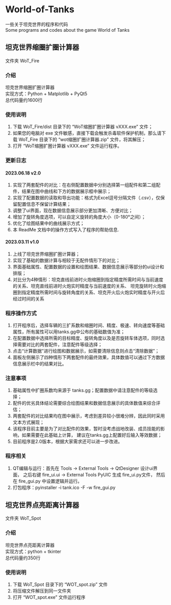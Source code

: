 
# World-of-Tanks

一些关于坦克世界的程序和代码 \
Some programs and codes about the game World of Tanks

## 坦克世界缩圈扩圈计算器

文件夹 WoT_Fire

### 介绍

坦克世界缩圈扩圈计算器 \
实现方式：Python + Matplotlib + PyQt5 \
总代码量约1600行

### 使用说明

1. 下载 WoT_Fire/dist 目录下的 “WoT缩圈扩圈计算器 vXXX.exe” 文件；
2. 如果您的电脑对 exe 文件敏感，直接下载会触发杀毒软件保护机制，那么请下载 WoT_Fire 目录下的 “wot缩圈扩圈计算器.zip” 文件，将其解压；
3. 打开 “WoT缩圈扩圈计算器 vXXX.exe” 文件运行程序。

### 更新日志

#### 2023.06.18 v2.0

1. 实现了两套配件的对比：在右侧配置数据中分别选择第一组配件和第二组配件，结果在图中曲线和下方的数据展示框中展示；
2. 实现了配置数据的读取和导出功能：格式为Excel逗号分隔文件（.csv），仅保留配置信息不保留计算结果；
3. 调整了ui界面，现在数据信息展示部分更加清晰、方便对比；
4. 增加了旋转角度选项，可以自定义旋转的角度大小（0-180°之间）；
5. 优化了绘图结果中的曲线展示方式；
6. 本 ReadMe 文档中的操作方式写入了程序的帮助信息.

#### 2023.03.11 v1.0

1. 上线了坦克世界缩圈扩圈计算器；
2. 实现了基础的数据计算与相较于无配件情形下的对比；
3. 界面基础属性、配置数据的设置和绘图结果、数据信息展示等部分的ui设计和排版；
4. 对比分为4种情形：坦克直线前进时火炮缩圈到指定精度所需时间与当前速度的关系、坦克直线前进时火炮实时精度与当前速度的关系、
坦克旋转时火炮缩圈到指定精度所需时间与旋转角度的关系、坦克开火后火炮实时精度与开火后经过时间的关系

### 程序操作方式

1. 打开程序后，选择车辆的三扩系数和缩圈时间、精度、极速、转向速度等基础属性，所有属性可以用tanks.gg中公布的基础数值为准；
2. 在配置数据中选择所需的目标精度、旋转角度以及是否旋转车体选项，同时选择需要对比的两套配件，注意配件等级选择；
3. 点击“计算数据”进行绘图和数据展示，如需要清除信息则点击“清除数据”；
4. 面板左侧展示了四种情形下两套配件的最终效果，具体数值可以通过下方数据信息展示栏中的结果对比。

### 注意事项

1. 基础属性中扩圈系数均来源于 tanks.gg；配置数据中请注意配件的等级选择；
2. 配件的优劣具体结论需要综合绘图结果和数据信息展示的具体数值来综合评估；
3. 两套配件的对比结果均在图中展示，考虑到差异较小很难分辨，因此同时采用文本方式展现；
4. 该程序目前主要是为了对比配件的效果，暂时没考虑战地改装、成员技能的影响，如果需要在此基础上计算，
建议在tanks.gg上配置好后输入等效数据；
5. 目前程序是2.0版本，根据大家需求还可以进一步改进。

### 程序相关

1. QT编辑与运行：首先在 Tools -> External Tools -> QtDesigner 设计ui界面，
之后右键 fire_ui.ui -> External Tools PyUIC 生成 fire_ui.py文件，
然后在 fire_gui.py 中设置逻辑并运行。
2. 打包程序：pyinstaller -i tank.ico -F -w fire_gui.py

## 坦克世界点亮距离计算器

文件夹 WoT_Spot

### 介绍

坦克世界点亮距离计算器 \
实现方式：python + tkinter \
总代码量约350行

### 使用说明

1. 下载 WoT_Spot 目录下的 “WOT_spot.zip” 文件
2. 将压缩文件解压到同一文件夹
3. 打开 “WOT_spot.exe” 文件运行程序